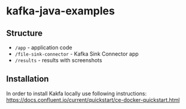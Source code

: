 # kafka-java-examples

## Structure

- `/app` - application code
- `/file-sink-connector` - Kafka Sink Connector app
- `/results` - results with screenshots

## Installation

In order to install Kakfa locally use following instructions: https://docs.confluent.io/current/quickstart/ce-docker-quickstart.html
